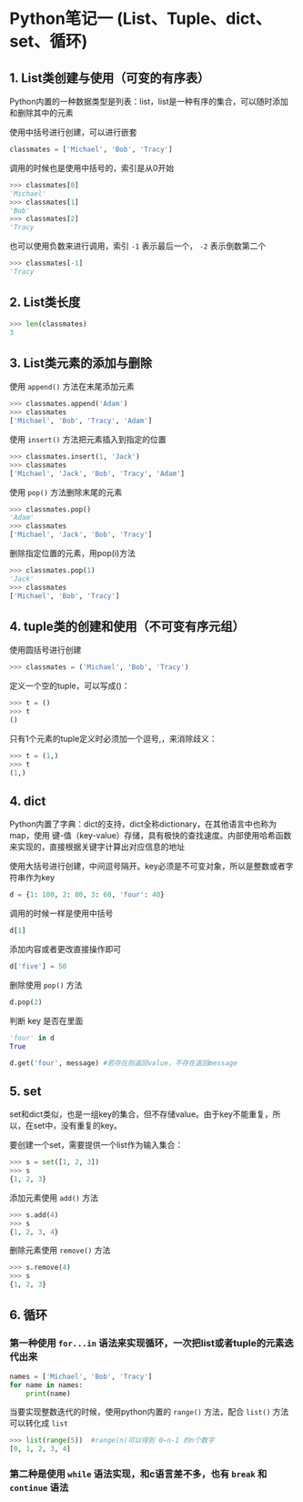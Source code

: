 # Python笔记一 (List、Tuple、dict、set、循环)

## 1. List类创建与使用（可变的有序表）

Python内置的一种数据类型是列表：list，list是一种有序的集合，可以随时添加和删除其中的元素

使用中括号进行创建，可以进行嵌套

```Python
classmates = ['Michael', 'Bob', 'Tracy']
```

调用的时候也是使用中括号的，索引是从0开始

```Python
>>> classmates[0]
'Michael'
>>> classmates[1]
'Bob'
>>> classmates[2]
'Tracy
```

也可以使用负数来进行调用，索引 `-1` 表示最后一个， `-2` 表示倒数第二个

```Python
>>> classmates[-1]
'Tracy
```

## 2. List类长度

```Python
>>> len(classmates)
3
```

## 3. List类元素的添加与删除

使用 `append()` 方法在末尾添加元素

```Python
>>> classmates.append('Adam')
>>> classmates
['Michael', 'Bob', 'Tracy', 'Adam']
```

使用 `insert()` 方法把元素插入到指定的位置

```python
>>> classmates.insert(1, 'Jack')
>>> classmates
['Michael', 'Jack', 'Bob', 'Tracy', 'Adam']
```

使用 `pop()` 方法删除末尾的元素

```Python
>>> classmates.pop()
'Adam'
>>> classmates
['Michael', 'Jack', 'Bob', 'Tracy']
```

删除指定位置的元素，用pop(i)方法

```python
>>> classmates.pop(1)
'Jack'
>>> classmates
['Michael', 'Bob', 'Tracy']
```

## 4. tuple类的创建和使用（不可变有序元组）

使用圆括号进行创建

```python
>>> classmates = ('Michael', 'Bob', 'Tracy')
```

定义一个空的tuple，可以写成()：

```python
>>> t = ()
>>> t
()
```

只有1个元素的tuple定义时必须加一个逗号,，来消除歧义：

```python
>>> t = (1,)
>>> t
(1,)
```

## 4. dict

Python内置了字典：dict的支持，dict全称dictionary，在其他语言中也称为map，使用 键-值（key-value）存储，具有极快的查找速度。内部使用哈希函数来实现的，直接根据关键字计算出对应信息的地址

使用大括号进行创建，中间逗号隔开。key必须是不可变对象，所以是整数或者字符串作为key

```python
d = {1: 100, 2: 80, 3: 60, 'four': 40}
```

调用的时候一样是使用中括号

```python
d[1]
```

添加内容或者更改直接操作即可

```python
d['five'] = 50
```

删除使用 `pop()` 方法

```python
d.pop(2)
```

判断 key 是否在里面

```python
'four' in d
True

d.get('four', message) #若存在则返回value，不存在返回message
```

## 5. set

set和dict类似，也是一组key的集合，但不存储value。由于key不能重复，所以，在set中，没有重复的key。

要创建一个set，需要提供一个list作为输入集合：

```python
>>> s = set([1, 2, 3])
>>> s
{1, 2, 3}
```

添加元素使用 `add()` 方法

```py
>>> s.add(4)
>>> s
{1, 2, 3, 4}
```

删除元素使用 `remove()` 方法

```py
>>> s.remove(4)
>>> s
{1, 2, 3}
```

## 6. 循环

### 第一种使用 `for...in` 语法来实现循环，一次把list或者tuple的元素迭代出来

```python
names = ['Michael', 'Bob', 'Tracy']
for name in names:
    print(name)
```

当要实现整数迭代的时候，使用python内置的 `range()` 方法，配合 `list()` 方法可以转化成 `list` 

```py
>>> list(range(5))  #range(n)可以得到 0~n-1 的n个数字
[0, 1, 2, 3, 4]
```

### 第二种是使用 `while` 语法实现，和c语言差不多，也有 `break` 和 `continue` 语法